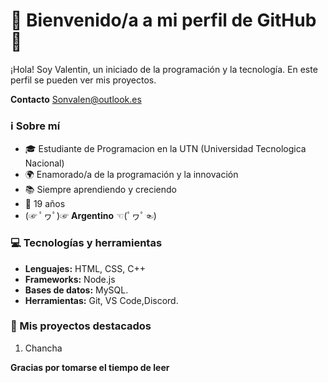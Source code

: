 # 🌟 Bienvenido/a a mi perfil de GitHub 🌟

¡Hola! Soy Valentin, un iniciado de la programación y la tecnología. En este perfil se pueden ver mis proyectos. 

**Contacto**
Sonvalen@outlook.es

### ℹ️ Sobre mí

- 🎓 Estudiante de Programacion en la UTN (Universidad Tecnologica Nacional)
- 🌍 Enamorado/a de la programación y la innovación
- 📚 Siempre aprendiendo y creciendo
- 🎂 19 años
- (☞ ﾟヮﾟ)☞   **Argentino**  ☜(ﾟヮﾟ☜)

### 💻 Tecnologías y herramientas

- **Lenguajes:** HTML, CSS, C++
- **Frameworks:** Node.js
- **Bases de datos:** MySQL.
- **Herramientas:** Git, VS Code,Discord.

### 🚀 Mis proyectos destacados

1. Chancha

**Gracias por tomarse el tiempo de leer**
